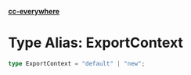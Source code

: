 [**cc-everywhere**](../../../../../index.md)

<HorizontalLine />

# Type Alias: ExportContext

```ts
type ExportContext = "default" | "new";
```
